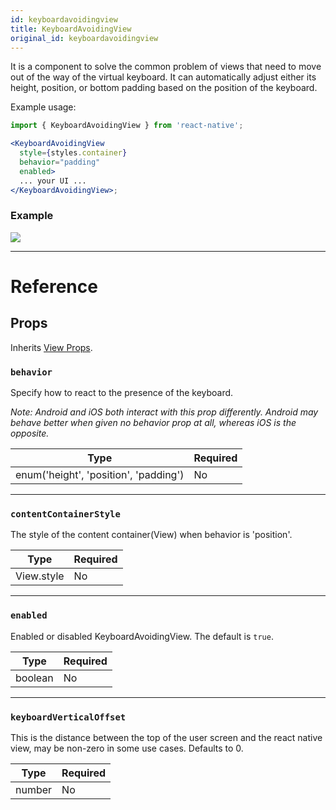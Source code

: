 ```yaml
---
id: keyboardavoidingview
title: KeyboardAvoidingView
original_id: keyboardavoidingview
---
```


It is a component to solve the common problem of views that need to move out of the way of the virtual keyboard. It can automatically adjust either its height, position, or bottom padding based on the position of the keyboard.

Example usage:

```jsx
import { KeyboardAvoidingView } from 'react-native';

<KeyboardAvoidingView
  style={styles.container}
  behavior="padding"
  enabled>
  ... your UI ...
</KeyboardAvoidingView>;
```

### Example

![](/docs/assets/KeyboardAvoidingView/example.gif)

---

# Reference

## Props

Inherits [View Props](view.md#props).

### `behavior`

Specify how to react to the presence of the keyboard.

_Note: Android and iOS both interact with this prop differently._ _Android may behave better when given no behavior prop at all, whereas iOS is the opposite._

| Type                                  | Required |
| ------------------------------------- | -------- |
| enum('height', 'position', 'padding') | No       |

---

### `contentContainerStyle`

The style of the content container(View) when behavior is 'position'.

| Type       | Required |
| ---------- | -------- |
| View.style | No       |

---

### `enabled`

Enabled or disabled KeyboardAvoidingView. The default is `true`.

| Type    | Required |
| ------- | -------- |
| boolean | No       |

---

### `keyboardVerticalOffset`

This is the distance between the top of the user screen and the react native view, may be non-zero in some use cases. Defaults to 0.

| Type   | Required |
| ------ | -------- |
| number | No       |
